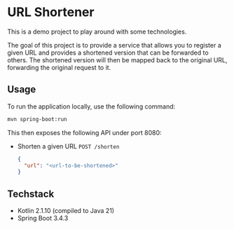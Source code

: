 # URL Shortener

This is a demo project to play around with some technologies.

The goal of this project is to provide a service that allows you to register a given URL and provides a shortened version that can be forwarded to others.
The shortened version will then be mapped back to the original URL, forwarding the original request to it.

## Usage

To run the application locally, use the following command:
```bash
mvn spring-boot:run
```

This then exposes the following API under port 8080:

- Shorten a given URL
  `POST /shorten`
  ```json
  {
    "url": "<url-to-be-shortened>"
  }
  ```


## Techstack

- Kotlin 2.1.10 (compiled to Java 21)
- Spring Boot 3.4.3